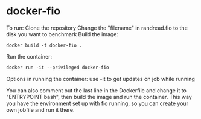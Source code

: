# docker-fio
To run:
Clone the repository
Change the "filename" in randread.fio to the disk you want to benchmark
Build the image:
```
docker build -t docker-fio .
```
Run the container:
```
docker run -it --privileged docker-fio
```

Options in running the container:
use -it to get updates on job while running

You can also comment out the last line in the Dockerfile and change it to "ENTRYPOINT bash", then build the image and run the container. This way you have the environment set up with fio running, so you can create your own jobfile and run it there.
